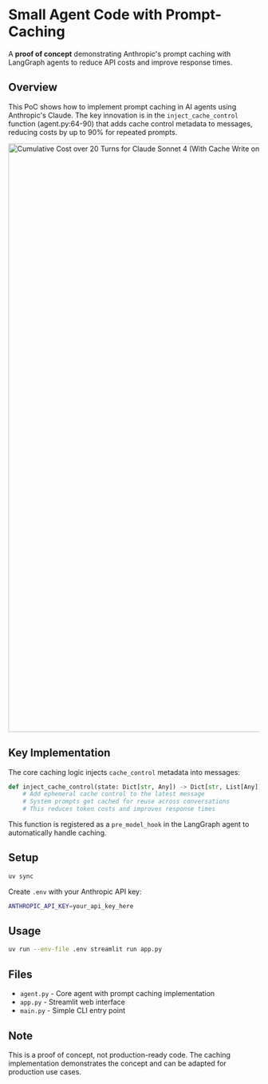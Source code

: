 # Small Agent Code with Prompt-Caching

A **proof of concept** demonstrating Anthropic's prompt caching with LangGraph agents to reduce API costs and improve response times.

## Overview

This PoC shows how to implement prompt caching in AI agents using Anthropic's Claude. The key innovation is in the `inject_cache_control` function (agent.py:64-90) that adds cache control metadata to messages, reducing costs by up to 90% for repeated prompts.

<img width="1979" height="1179" alt="Cumulative Cost over 20 Turns for Claude Sonnet 4 (With Cache Write on Turn 1)" src="https://github.com/user-attachments/assets/95158b0a-3d65-486e-8423-6afb8c31b4ac" />


## Key Implementation

The core caching logic injects `cache_control` metadata into messages:

```python
def inject_cache_control(state: Dict[str, Any]) -> Dict[str, List[Any]]:
    # Add ephemeral cache control to the latest message
    # System prompts get cached for reuse across conversations
    # This reduces token costs and improves response times
```

This function is registered as a `pre_model_hook` in the LangGraph agent to automatically handle caching.

## Setup

```bash
uv sync
```

Create `.env` with your Anthropic API key:
```bash
ANTHROPIC_API_KEY=your_api_key_here
```

## Usage

```bash
uv run --env-file .env streamlit run app.py
```

## Files

- `agent.py` - Core agent with prompt caching implementation
- `app.py` - Streamlit web interface
- `main.py` - Simple CLI entry point

## Note

This is a proof of concept, not production-ready code. The caching implementation demonstrates the concept and can be adapted for production use cases.
